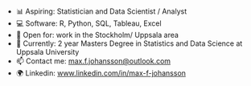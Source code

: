 
- 📊 Aspiring:      Statistician and Data Scientist / Analyst
- 💻 Software:      R, Python, SQL, Tableau, Excel
- 🔭 Open for:      work in the Stockholm/ Uppsala area
- 🌱 Currently:     2 year Masters Degree in Statistics and Data Science at Uppsala University
- 📫 Contact me:    max.f.johansson@outlook.com
- 🌍 Linkedin:      www.linkedin.com/in/max-f-johansson
